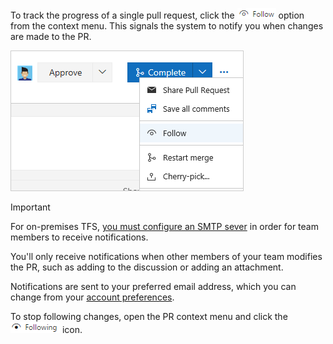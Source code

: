

To track the progress of a single pull request, click the ![Follow icon](../../work/_img/icons/follow-icon.png) option from the context menu. This signals the system to notify you when changes are made to the PR.  

<img src="../../work/track/_img/follow-pull-request.png" alt="Pull Request, context menu, Follow icon option" style="border: 1px solid #CCCCCC;" />  

>[!IMPORTANT]
>For on-premises TFS, [you must configure an SMTP sever](../../setup-admin/tfs/admin/setup-customize-alerts.md) in order for team members to receive notifications.  

You'll only receive notifications when other members of your team modifies the PR, such as adding to the discussion or adding an attachment. 

Notifications are sent to your preferred email address, which you can change from your [account preferences](../../setup-admin/account-preferences.md).  

To stop following changes, open the PR context menu and click the ![Following icon](../../work/_img/icons/following-icon.png) icon. 
